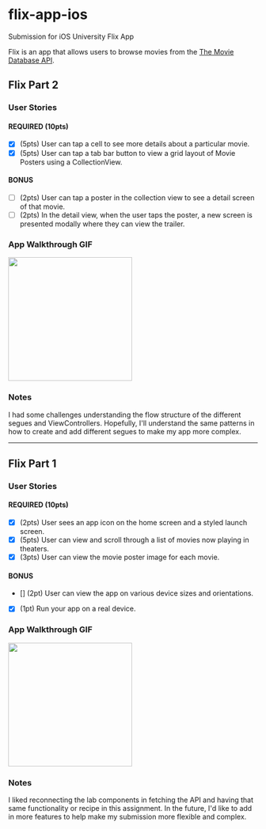 # flix-app-ios
Submission for iOS University Flix App

Flix is an app that allows users to browse movies from the [The Movie Database API](http://docs.themoviedb.apiary.io/#).

## Flix Part 2

### User Stories

#### REQUIRED (10pts)
- [x] (5pts) User can tap a cell to see more details about a particular movie.
- [x] (5pts) User can tap a tab bar button to view a grid layout of Movie Posters using a CollectionView.

#### BONUS
- [ ] (2pts) User can tap a poster in the collection view to see a detail screen of that movie.
- [ ] (2pts) In the detail view, when the user taps the poster, a new screen is presented modally where they can view the trailer.

### App Walkthrough GIF

<img src="https://media.giphy.com/media/JemvySyK5uJWLQB3Ky/giphy.gif" width=250><br>

### Notes

I had some challenges understanding the flow structure of the different segues and ViewControllers. Hopefully, I'll understand the same patterns in how 
to create and add different segues to make my app more complex. 

---

## Flix Part 1

### User Stories
#### REQUIRED (10pts)
- [x] (2pts) User sees an app icon on the home screen and a styled launch screen.
- [x] (5pts) User can view and scroll through a list of movies now playing in theaters.
- [x] (3pts) User can view the movie poster image for each movie.

#### BONUS
- [] (2pt) User can view the app on various device sizes and orientations.
- [x] (1pt) Run your app on a real device.

### App Walkthrough GIF

<img src="https://media.giphy.com/media/JemvySyK5uJWLQB3Ky/giphy.gif" width=250><br>

### Notes

I liked reconnecting the lab components in fetching the API and having that same functionality or recipe in this assignment. In the future, I'd like to add in more features to help make my submission more flexible and complex. 
